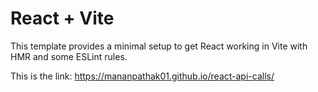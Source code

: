 # React + Vite

This template provides a minimal setup to get React working in Vite with HMR and some ESLint rules.

This is the link: https://mananpathak01.github.io/react-api-calls/
